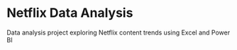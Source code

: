 # Netflix Data Analysis
Data analysis project exploring Netflix content trends using Excel and Power BI
